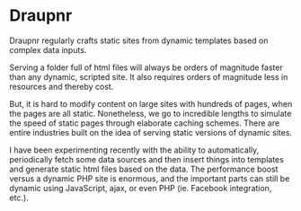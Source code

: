 # Draupnr
Draupnr regularly crafts static sites from dynamic templates based on complex data inputs.
  
Serving a folder full of html files will always be orders of magnitude faster than any dynamic, scripted site. It also requires orders of magnitude less in resources and thereby cost.  
  
But, it is hard to modify content on large sites with hundreds of pages, when the pages are all static. Nonetheless, we go to incredible lengths to simulate the speed of static pages through elaborate caching schemes. There are entire industries built on the idea of serving static versions of dynamic sites.  
  
I have been experimenting recently with the ability to automatically, periodically fetch some data sources and then insert things into templates and generate static html files based on the data. The performance boost versus a dynamic PHP site is enormous, and the important parts can still be dynamic using JavaScript, ajax, or even PHP (ie. Facebook integration, etc.).
